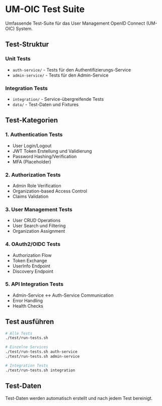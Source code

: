 # UM-OIC Test Suite

Umfassende Test-Suite für das User Management OpenID Connect (UM-OIC) System.

## Test-Struktur

### Unit Tests
- `auth-service/` - Tests für den Authentifizierungs-Service
- `admin-service/` - Tests für den Admin-Service

### Integration Tests
- `integration/` - Service-übergreifende Tests
- `data/` - Test-Daten und Fixtures

## Test-Kategorien

### 1. Authentication Tests
- User Login/Logout
- JWT Token Erstellung und Validierung
- Password Hashing/Verification
- MFA (Placeholder)

### 2. Authorization Tests
- Admin Role Verification
- Organization-based Access Control
- Claims Validation

### 3. User Management Tests
- User CRUD Operations
- User Search und Filtering
- Organization Assignment

### 4. OAuth2/OIDC Tests
- Authorization Flow
- Token Exchange
- UserInfo Endpoint
- Discovery Endpoint

### 5. API Integration Tests
- Admin-Service ↔ Auth-Service Communication
- Error Handling
- Health Checks

## Test ausführen

```bash
# Alle Tests
./test/run-tests.sh

# Einzelne Services
./test/run-tests.sh auth-service
./test/run-tests.sh admin-service

# Integration Tests
./test/run-tests.sh integration
```

## Test-Daten

Test-Daten werden automatisch erstellt und nach jedem Test bereinigt.
